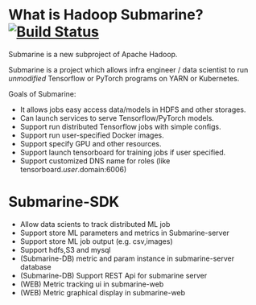 <!---
  Licensed under the Apache License, Version 2.0 (the "License");
  you may not use this file except in compliance with the License.
  You may obtain a copy of the License at

   http://www.apache.org/licenses/LICENSE-2.0

  Unless required by applicable law or agreed to in writing, software
  distributed under the License is distributed on an "AS IS" BASIS,
  WITHOUT WARRANTIES OR CONDITIONS OF ANY KIND, either express or implied.
  See the License for the specific language governing permissions and
  limitations under the License. See accompanying LICENSE file.
-->

# What is Hadoop Submarine?  [![Build Status](https://travis-ci.org/pingsutw/Submarine-SDK.svg?branch=master)](https://travis-ci.org/pingsutw/Submarine-SDK)

Submarine is a new subproject of Apache Hadoop.

Submarine is a project which allows infra engineer / data scientist to run
*unmodified* Tensorflow or PyTorch programs on YARN or Kubernetes.

Goals of Submarine:
- It allows jobs easy access data/models in HDFS and other storages.
- Can launch services to serve Tensorflow/PyTorch models.
- Support run distributed Tensorflow jobs with simple configs.
- Support run user-specified Docker images.
- Support specify GPU and other resources.
- Support launch tensorboard for training jobs if user specified.
- Support customized DNS name for roles (like tensorboard.$user.$domain:6006)

# Submarine-SDK

- Allow data scients to track distributed ML job 
- Support store ML parameters and metrics in Submarine-server
- Support store ML job output (e.g. csv,images)
- Support hdfs,S3 and mysql 
- (Submarine-DB) metric and param instance in submarine-server database 
- (Submarine-DB) Support REST Api for submarine server 
- (WEB) Metric tracking ui in submarine-web
- (WEB) Metric graphical display in submarine-web
